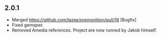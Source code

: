 ## 2.0.1

- Merged https://github.com/lazee/premonition/pull/16 [Bugfix]
- Fixed gemspec
- Removed Amedia references. Project are now runned by Jakob himself.
